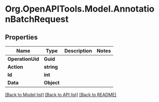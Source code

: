 
# Org.OpenAPITools.Model.AnnotationBatchRequest

## Properties

Name | Type | Description | Notes
------------ | ------------- | ------------- | -------------
**OperationUid** | **Guid** |  | 
**Action** | **string** |  | 
**Id** | **int** |  | 
**Data** | **Object** |  | 

[[Back to Model list]](../README.md#documentation-for-models)
[[Back to API list]](../README.md#documentation-for-api-endpoints)
[[Back to README]](../README.md)

